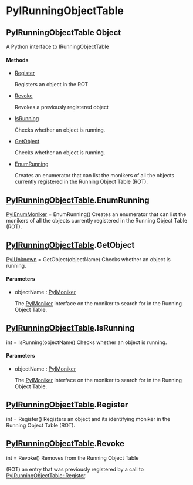 # PyIRunningObjectTable


## PyIRunningObjectTable Object

A Python interface to IRunningObjectTable

#### Methods

  - [Register](PyIRunningObjectTable.md#pyirunningobjecttableregister)

    Registers an object in the ROT&nbsp;

  - [Revoke](PyIRunningObjectTable.md#pyirunningobjecttablerevoke)

    Revokes a previously registered object&nbsp;

  - [IsRunning](PyIRunningObjectTable.md#pyirunningobjecttableisrunning)

    Checks whether an object is running\.&nbsp;

  - [GetObject](PyIRunningObjectTable.md#pyirunningobjecttablegetobject)

    Checks whether an object is running\.&nbsp;

  - [EnumRunning](PyIRunningObjectTable.md#pyirunningobjecttableenumrunning)

    Creates an enumerator that can list the monikers of all the objects currently registered in the Running Object Table \(ROT\)\.&nbsp;




## [PyIRunningObjectTable](PyIRunningObjectTable.md#pyirunningobjecttable)\.EnumRunning

[PyIEnumMoniker](PyIEnumMoniker.md) = EnumRunning\(\)
Creates an enumerator that can list the monikers of all the objects currently registered in the Running Object Table \(ROT\)\.


## [PyIRunningObjectTable](PyIRunningObjectTable.md#pyirunningobjecttable)\.GetObject

[PyIUnknown](PyIUnknown.md) = GetObject\(objectName\)
Checks whether an object is running\.

#### Parameters

  - objectName : [PyIMoniker](PyIMoniker.md)

    The [PyIMoniker](PyIMoniker.md) interface on the moniker to search for in the Running Object Table\.


## [PyIRunningObjectTable](PyIRunningObjectTable.md#pyirunningobjecttable)\.IsRunning

int = IsRunning\(objectName\)
Checks whether an object is running\.

#### Parameters

  - objectName : [PyIMoniker](PyIMoniker.md)

    The [PyIMoniker](PyIMoniker.md) interface on the moniker to search for in the Running Object Table\.


## [PyIRunningObjectTable](PyIRunningObjectTable.md#pyirunningobjecttable)\.Register

int = Register\(\)
Registers an object and its identifying moniker in the Running Object Table \(ROT\)\.


## [PyIRunningObjectTable](PyIRunningObjectTable.md#pyirunningobjecttable)\.Revoke

int = Revoke\(\)
Removes from the Running Object Table 

\(ROT\) an entry that was previously registered by a call to [PyIRunningObjectTable::Register](PyIRunningObjectTable.md#pyirunningobjecttableregister)\.